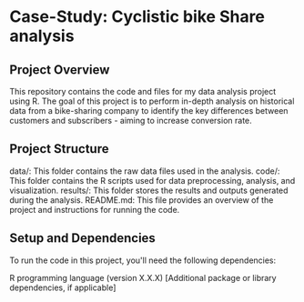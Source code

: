 # Case-Study: Cyclistic bike Share analysis

## Project Overview
This repository contains the code and files for my data analysis project using R. The goal of this project is to perform in-depth analysis on historical data from a bike-sharing company to identify the key differences between customers and subscribers - aiming to increase conversion rate.

## Project Structure
data/: This folder contains the raw data files used in the analysis.
code/: This folder contains the R scripts used for data preprocessing, analysis, and visualization.
results/: This folder stores the results and outputs generated during the analysis.
README.md: This file provides an overview of the project and instructions for running the code.

## Setup and Dependencies
To run the code in this project, you'll need the following dependencies:

R programming language (version X.X.X)
[Additional package or library dependencies, if applicable]
